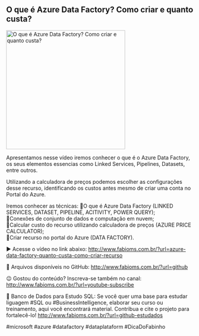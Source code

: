 ## O que é Azure Data Factory? Como criar e quanto custa?

<img src="https://fabioms.com.br/uploads/youtube/80rhAd58q94.png" alt="O que é Azure Data Factory? Como criar e quanto custa?" title="Azure Data Factory" width="320"/>

Apresentamos nesse vídeo iremos conhecer o que é o Azure Data Factory, os seus elementos essencias como Linked Services, Pipelines, Datasets, entre outros.

Utilizando a calculadora de preços podemos escolher as configurações desse recurso, identificando os custos antes mesmo de criar uma conta no Portal do Azure.

Iremos conhecer as técnicas:
🔹O que é Azure Data Factory (LINKED SERVICES, DATASET, PIPELINE, ACITIVITY, POWER QUERY);  
🔹Conexões de conjunto de dados e computação em nuvem;  
🔹Calcular custo do recurso utilizando calculadora de preços (AZURE PRICE CALCULATOR);  
🔹Criar recurso no portal do Azure (DATA FACTORY).

▶️ Acesse o vídeo no link abaixo:
http://www.fabioms.com.br/?url=azure-data-factory-quanto-custa-como-criar-recurso

📁 Arquivos disponíveis no GitHub:
http://www.fabioms.com.br/?url=github

😉 Gostou do conteúdo? Inscreva-se também no canal:
http://www.fabioms.com.br/?url=youtube-subscribe 

🎁 Banco de Dados para Estudo SQL:
Se você quer uma base para estudar liguagem #SQL ou #BusinessIntelligence, elaborar seu curso ou treinamento, aqui você encontrará material. 
Contribua e cite o projeto para fortalecê-lo!
http://www.fabioms.com.br/?url=github-estudados

#microsoft #azure #datafactory #dataplataform #DicaDoFabinho